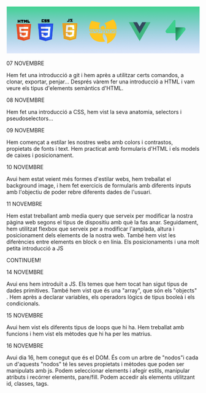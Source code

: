 <img src="./banner_img.PNG" alt="Vue Conforcat Class">

07 NOVEMBRE

Hem fet una introducció a git i hem après a utilitzar certs comandos, a clonar, exportar, penjar...
Després vàrem fer una introducció a HTML i vam veure els tipus d'elements semàntics d'HTML.

08 NOVEMBRE

Hem fet una introducció a CSS, hem vist la seva anatomia, selectors i pseudoselectors...

09 NOVEMBRE

Hem començat a estilar les nostres webs amb colors i contrastos, propietats de fonts i text.
Hem practicat amb formularis d'HTML i els models de caixes i posicionament.

10 NOVEMBRE

Avui hem estat veient més formes d'estilar webs, hem treballat el background image, i hem fet exercicis de formularis amb diferents inputs amb l'objectiu de poder rebre diferents dades de l'usuari.

11 NOVEMBRE

Hem estat treballant amb media query que serveix per modificar la nostra pàgina web segons el tipus de dispositiu amb què la fas anar. Seguidament, hem utilitzat flexbox que serveix per a modificar l'amplada, altura i posicionament dels elements de la nostra web. També hem vist les diferències entre elements en block o en línia. Els posicionaments i una molt petita introducció a JS

CONTINUEM!

14 NOVEMBRE

Avui ens hem introduït a JS. Els temes que hem tocat han sigut tipus de dades primitives. També hem vist que és una "array", que són els "objects" . Hem après a declarar variables, els operadors lògics de tipus booleà i els condicionals.

15 NOVEMBRE

Avui hem vist els diferents tipus de loops que hi ha. Hem treballat amb funcions i hem vist els mètodes que hi ha per les matrius.

16 NOVEMBRE

Avui dia 16, hem conegut que és el DOM. És com un arbre de "nodos"i cada un d'aquests "nodos" té les seves propietats i mètodes que poden ser manipulats amb js. Podem seleccionar elements i afegir estils, manipular atributs i recórrer elements, pare/fill. Podem accedir als elements utilitzant id, classes, tags.
